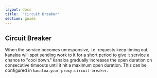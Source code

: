 ```yaml
---
layout: docs
title:  "Circuit Breaker"
section: guide
---
```


## Circuit Breaker

When the service becomes unresponsive, i.e. requests keep timing out, kanaloa will spot sending work to it for a short period to give it service a chance to "cool down." kanaloa gradually increases the open duration on consecutive timeouts until it hit a maximum open duration.
This can be configured in `kanaloa.your-proxy.circuit-breaker`.

